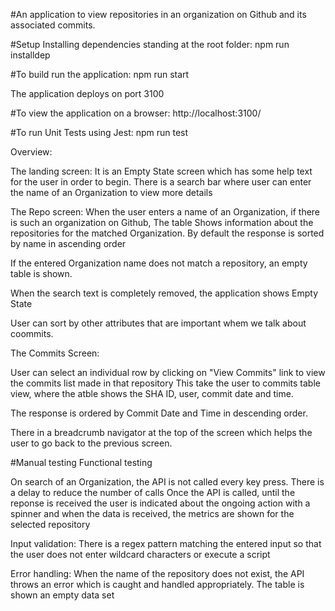 #An application to view repositories in an organization on Github and its associated commits.

#Setup
Installing dependencies standing at the root folder:
npm run installdep

#To build run the application:
npm run start

The application deploys on port 3100

#To view the application on a browser:
http://localhost:3100/

#To run Unit Tests using Jest:
npm run test

Overview:

The landing screen:
It is an Empty State screen which has some help text for the user in order to begin.
There is a search bar where user can enter the name of an Organization to view more details

The Repo screen:
When the user enters a name of an Organization, if there is such an organization on Github,
The table Shows information about the repositories for the matched Organization.
By default the response is sorted by name in ascending order

If the entered Organization name does not match a repository, an empty table is shown.

When the search text is completely removed, the application shows Empty State

User can sort by other attributes that are important whem we talk about coommits.


The Commits Screen:

User can select an individual row by clicking on "View Commits" link to view the commits
list made in that repository
This take the user to commits table view, where the atble shows the SHA ID, user, commit date and time.

The response is ordered by Commit Date and Time in descending order.

There in a breadcrumb navigator at the top of the screen which helps the user to go back to the previous screen.


#Manual testing
Functional testing

On search of an Organization, the API is not called every key press. There is a delay to reduce the number of calls
Once the API is called, until the reponse is received the user is indicated about the ongoing action with a spinner
and when the data is received, the metrics are shown for the selected repository

Input validation:
There is a regex pattern matching the entered input so that the user does not enter wildcard characters or execute a script

Error handling:
When the name of the repository does not exist, the API throws an error which is caught and handled appropriately. The table is shown an empty data set


